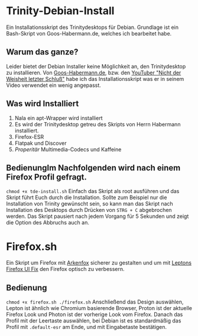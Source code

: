 # Trinity-Debian-Install
Ein Installationsskript des Trinitydesktops für Debian. Grundlage ist ein Bash-Skript von Goos-Habermann.de, welches ich bearbeitet habe.

## Warum das ganze?
Leider bietet der Debian Installer keine Möglichkeit an, den Trinitydesktop zu installieren. Von [Goos-Habermann.de](https://www.goos-habermann.de/re/21/TDE_auf_Debian11/), bzw. den [YouTuber "Nicht der Weisheit letzter Schluß"](https://www.youtube.com/watch?v=IvrU-oQSZxM) habe ich das Installationsskript was er in seinem Video verwendet ein wenig angepasst.

## Was wird Installiert
 1. Nala ein apt-Wrapper wird installiert
 2. Es wird der Trinitydesktop getreu des Skripts von Herrn Habermann installiert.
 3. Firefox-ESR
 4. Flatpak und Discover
 5. *Properitär* Multimedia-Codecs und Kaffeine

## BedienungIm Nachfolgenden wird nach einem Firefox Profil gefragt.
``chmod +x tde-install.sh``
Einfach das Skript als root ausführen und das Skript führt Euch durch die Installation. Sollte zum Beispiel nur die Installation von Trinity gewünscht sein, so kann man das Skript nach Installation des Desktops durch Drücken von `` STRG + C `` abgebrochen werden. Das Skript pausiert nach jedem Vorgang für 5 Sekunden und zeigt die Option des Abbruchs auch an.

# Firefox.sh

Ein Skript um Firefox mit [Arkenfox](https://github.com/arkenfox/user.js/) sicherer zu gestalten und um mit [Leptons Firefox UI Fix](https://github.com/black7375/Firefox-UI-Fix/) den Firefox optisch zu verbessern.

## Bedienung
``chmod +x firefox.sh
./firefox.sh``
Anschließend das Design auswählen, Lepton ist ähnlich wie Chromium basierende Browser, Proton ist der aktuelle Firefox Look und Photon ist der vorherige Look vom Firefox.
Danach das Profil mit der Leertaste auswählen, bei Debian ist es standardmäßig das Profil mit ``.default-esr`` am Ende, und mit Eingabetaste bestätigen.
